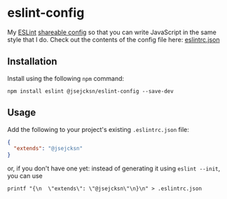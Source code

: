 # eslint-config

My [ESLint](https://eslint.org/) [shareable config](https://eslint.org/docs/developer-guide/shareable-configs) so that you can write JavaScript in the same style that I do. Check out the contents of the config file here: [eslintrc.json](./eslintrc.json)


## Installation

Install using the following `npm` command:

```shell
npm install eslint @jsejcksn/eslint-config --save-dev
```


## Usage

Add the following to your project's existing `.eslintrc.json` file:

``` json
{
  "extends": "@jsejcksn"
}
```

or, if you don't have one yet: instead of generating it using `eslint --init`, you can use

```shell
printf "{\n  \"extends\": \"@jsejcksn\"\n}\n" > .eslintrc.json
```

